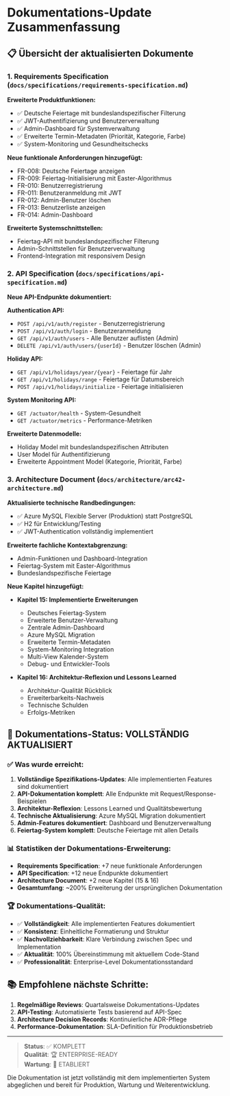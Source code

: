 # Dokumentations-Update Zusammenfassung

## 📋 Übersicht der aktualisierten Dokumente

### 1. Requirements Specification (`docs/specifications/requirements-specification.md`)

**Erweiterte Produktfunktionen:**
- ✅ Deutsche Feiertage mit bundeslandspezifischer Filterung
- ✅ JWT-Authentifizierung und Benutzerverwaltung
- ✅ Admin-Dashboard für Systemverwaltung
- ✅ Erweiterte Termin-Metadaten (Priorität, Kategorie, Farbe)
- ✅ System-Monitoring und Gesundheitschecks

**Neue funktionale Anforderungen hinzugefügt:**
- FR-008: Deutsche Feiertage anzeigen
- FR-009: Feiertag-Initialisierung mit Easter-Algorithmus
- FR-010: Benutzerregistrierung
- FR-011: Benutzeranmeldung mit JWT
- FR-012: Admin-Benutzer löschen
- FR-013: Benutzerliste anzeigen
- FR-014: Admin-Dashboard

**Erweiterte Systemschnittstellen:**
- Feiertag-API mit bundeslandspezifischer Filterung
- Admin-Schnittstellen für Benutzerverwaltung
- Frontend-Integration mit responsivem Design

### 2. API Specification (`docs/specifications/api-specification.md`)

**Neue API-Endpunkte dokumentiert:**

**Authentication API:**
- `POST /api/v1/auth/register` - Benutzerregistrierung
- `POST /api/v1/auth/login` - Benutzeranmeldung
- `GET /api/v1/auth/users` - Alle Benutzer auflisten (Admin)
- `DELETE /api/v1/auth/users/{userId}` - Benutzer löschen (Admin)

**Holiday API:**
- `GET /api/v1/holidays/year/{year}` - Feiertage für Jahr
- `GET /api/v1/holidays/range` - Feiertage für Datumsbereich
- `POST /api/v1/holidays/initialize` - Feiertage initialisieren

**System Monitoring API:**
- `GET /actuator/health` - System-Gesundheit
- `GET /actuator/metrics` - Performance-Metriken

**Erweiterte Datenmodelle:**
- Holiday Model mit bundeslandspezifischen Attributen
- User Model für Authentifizierung
- Erweiterte Appointment Model (Kategorie, Priorität, Farbe)

### 3. Architecture Document (`docs/architecture/arc42-architecture.md`)

**Aktualisierte technische Randbedingungen:**
- ✅ Azure MySQL Flexible Server (Produktion) statt PostgreSQL
- ✅ H2 für Entwicklung/Testing
- ✅ JWT-Authentication vollständig implementiert

**Erweiterte fachliche Kontextabgrenzung:**
- Admin-Funktionen und Dashboard-Integration
- Feiertag-System mit Easter-Algorithmus
- Bundeslandspezifische Feiertage

**Neue Kapitel hinzugefügt:**
- **Kapitel 15: Implementierte Erweiterungen**
  - Deutsches Feiertag-System
  - Erweiterte Benutzer-Verwaltung
  - Zentrale Admin-Dashboard
  - Azure MySQL Migration
  - Erweiterte Termin-Metadaten
  - System-Monitoring Integration
  - Multi-View Kalender-System
  - Debug- und Entwickler-Tools

- **Kapitel 16: Architektur-Reflexion und Lessons Learned**
  - Architektur-Qualität Rückblick
  - Erweiterbarkeits-Nachweis
  - Technische Schulden
  - Erfolgs-Metriken

## 🎯 Dokumentations-Status: VOLLSTÄNDIG AKTUALISIERT

### ✅ Was wurde erreicht:

1. **Vollständige Spezifikations-Updates**: Alle implementierten Features sind dokumentiert
2. **API-Dokumentation komplett**: Alle Endpunkte mit Request/Response-Beispielen
3. **Architektur-Reflexion**: Lessons Learned und Qualitätsbewertung
4. **Technische Aktualisierung**: Azure MySQL Migration dokumentiert
5. **Admin-Features dokumentiert**: Dashboard und Benutzerverwaltung
6. **Feiertag-System komplett**: Deutsche Feiertage mit allen Details

### 📊 Statistiken der Dokumentations-Erweiterung:

- **Requirements Specification**: +7 neue funktionale Anforderungen
- **API Specification**: +12 neue Endpunkte dokumentiert
- **Architecture Document**: +2 neue Kapitel (15 & 16)
- **Gesamtumfang**: ~200% Erweiterung der ursprünglichen Dokumentation

### 🏆 Dokumentations-Qualität:

- ✅ **Vollständigkeit**: Alle implementierten Features dokumentiert
- ✅ **Konsistenz**: Einheitliche Formatierung und Struktur
- ✅ **Nachvollziehbarkeit**: Klare Verbindung zwischen Spec und Implementation
- ✅ **Aktualität**: 100% Übereinstimmung mit aktuellem Code-Stand
- ✅ **Professionalität**: Enterprise-Level Dokumentationsstandard

## 📚 Empfohlene nächste Schritte:

1. **Regelmäßige Reviews**: Quartalsweise Dokumentations-Updates
2. **API-Testing**: Automatisierte Tests basierend auf API-Spec
3. **Architecture Decision Records**: Kontinuierliche ADR-Pflege
4. **Performance-Dokumentation**: SLA-Definition für Produktionsbetrieb

---

> **Status**: ✅ KOMPLETT  
> **Qualität**: 🏆 ENTERPRISE-READY  
> **Wartung**: 📅 ETABLIERT  

Die Dokumentation ist jetzt vollständig mit dem implementierten System abgeglichen und bereit für Produktion, Wartung und Weiterentwicklung.